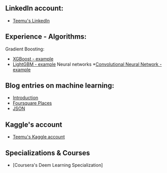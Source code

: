 ## LinkedIn account:
* [Teemu's LinkedIn](https://www.linkedin.com/in/teemumaatta/)

## Experience - Algorithms:
Gradient Boosting:
* [XGBoost - example](https://www.kaggle.com/tmkggl/santander-customer-transaction-prediction-xgboost)
* [LightGBM - example](https://www.kaggle.com/tmkggl/lightgbm-model-crossvalidation)
Neural networks
*[Convolutional Neural Network - example](https://www.kaggle.com/tmkggl/tensorflow-cnn-digit-recognizer)


## Blog entries on machine learning:
* [Introduction](https://medium.com/@tmmtt/python-packages-84b724179ebf)
* [Foursquare Places](https://medium.com/@tmmtt/python-packages-foursquare-places-2dbbf370dd4c)
* [JSON](https://medium.com/@tmmtt/python-packages-json-c70a07fd6eb5)

## Kaggle's account
* [Teemu's Kaggle account](https://www.kaggle.com/tmkggl)

## Specializations & Courses
* [Coursera's Deem Learning Specialization]
